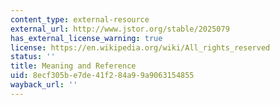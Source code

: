 ```yaml
---
content_type: external-resource
external_url: http://www.jstor.org/stable/2025079
has_external_license_warning: true
license: https://en.wikipedia.org/wiki/All_rights_reserved
status: ''
title: Meaning and Reference
uid: 8ecf305b-e7de-41f2-84a9-9a9063154855
wayback_url: ''
---
```

